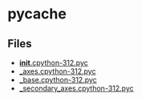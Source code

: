 # __pycache__

## Files

- [__init__.cpython-312.pyc](__init__.cpython-312.pyc)
- [_axes.cpython-312.pyc](_axes.cpython-312.pyc)
- [_base.cpython-312.pyc](_base.cpython-312.pyc)
- [_secondary_axes.cpython-312.pyc](_secondary_axes.cpython-312.pyc)
